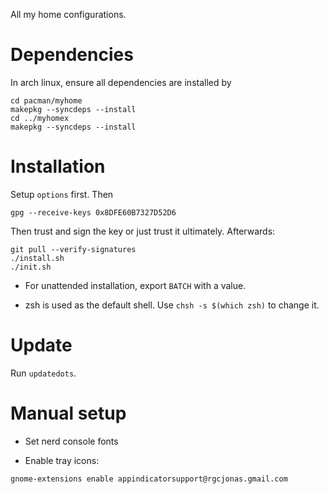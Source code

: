 All my home configurations.

# Dependencies

In arch linux, ensure all dependencies are installed by
```
cd pacman/myhome
makepkg --syncdeps --install
cd ../myhomex
makepkg --syncdeps --install
```

# Installation

Setup `options` first. Then

```
gpg --receive-keys 0x8DFE60B7327D52D6
```

Then trust and sign the key or just trust it ultimately. Afterwards:

```
git pull --verify-signatures
./install.sh
./init.sh
```

- For unattended installation, export `BATCH` with a value.

- zsh is used as the default shell. Use `chsh -s $(which zsh)` to change it.

# Update

Run `updatedots`.

# Manual setup

- Set nerd console fonts

- Enable tray icons:
```
gnome-extensions enable appindicatorsupport@rgcjonas.gmail.com
```
